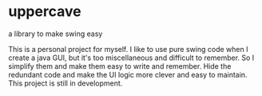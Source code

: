 # uppercave
a library to make swing easy

This is a personal project for myself. I like to use pure swing code when I create a java GUI, but it's too miscellaneous and difficult to remember.
So I simplify them and make them easy to write and remember. Hide the redundant code and make the UI logic more clever and easy to maintain.
This project is still in development.
